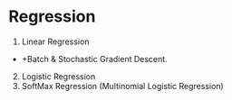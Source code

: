 # Regression
1. Linear Regression 
* +Batch & Stochastic Gradient Descent.
2. Logistic Regression
3. SoftMax Regression (Multinomial Logistic Regression)

